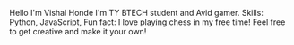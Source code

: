 Hello I'm Vishal Honde
 I'm TY BTECH student and Avid gamer.
Skills:
Python, JavaScript, 
Fun fact:
I love playing chess in my free time!
Feel free to get creative and make it your own!

